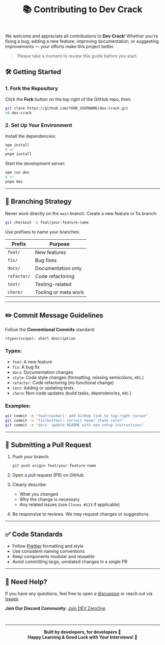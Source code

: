 
<h1 align="center">📚 Contributing to Dev Crack</h1>

<br/>

We welcome and appreciate all contributions to **Dev Crack**! Whether you're fixing a bug, adding a new feature, improving documentation, or suggesting improvements — your efforts make this project better.

>Please take a moment to review this guide before you start.



## 🛠️ Getting Started

### 1. Fork the Repository

Click the **Fork** button on the top right of the GitHub repo, then:

```sh
git clone https://github.com/YOUR_USERNAME/dev-crack.git
cd dev-crack
```

### 2. Set Up Your Environment

Install the dependencies:

```sh
npm install
# or
pnpm install
```

Start the development server:

```sh
npm run dev
# or
pnpm dev
```

---

## 🌿 Branching Strategy

Never work directly on the `main` branch. Create a new feature or fix branch:

```sh
git checkout -b feat/your-feature-name
```

Use prefixes to name your branches:

| Prefix      | Purpose             |
|-------------|---------------------|
| `feat/`     | New features         |
| `fix/`      | Bug fixes            |
| `docs/`     | Documentation only   |
| `refactor/` | Code refactoring     |
| `test/`     | Testing-related      |
| `chore/`    | Tooling or meta work |

---

## ✏️ Commit Message Guidelines

Follow the **Conventional Commits** standard:

```
<type>(scope): short description
```

### Types:

- `feat`: A new feature
- `fix`: A bug fix
- `docs`: Documentation changes
- `style`: Code style changes (formatting, missing semicolons, etc.)
- `refactor`: Code refactoring (no functional change)
- `test`: Adding or updating tests
- `chore`: Non-code updates (build tasks, dependencies, etc.)

### Examples:

```sh
git commit -m "feat(navbar): add GitHub link to top-right corner"
git commit -m "fix(button): correct hover state color"
git commit -m "docs: update README with new setup instructions"
```

---

## 🚀 Submitting a Pull Request

1. Push your branch:

   ```sh
   git push origin feat/your-feature-name
   ```

2. Open a pull request (PR) on GitHub.

3. Clearly describe:
   - What you changed
   - Why the change is necessary
   - Any related issues (use `Closes #123` if applicable)

4. Be responsive to reviews. We may request changes or suggestions.

---

## ✅ Code Standards

- Follow [Prettier](https://prettier.io/) formatting and style
- Use consistent naming conventions
- Keep components modular and reusable
- Avoid committing large, unrelated changes in a single PR

---

## 🙌 Need Help?

If you have any questions, feel free to open a [discussion](https://github.com/abdullahalsuad/dev-crack/discussions) or reach out via [Issues](https://github.com/abdullahalsuad/dev-crack/issues).

**Join Our Discord Community**:  [Join DEV ZeroOne](https://discord.gg/VRPSPcak)



<br/>

---
<p align="center">
  <strong>Built by developers, for developers 💖</strong><br>
  <b>Happy Learning & Good Luck with Your Interviews! 🚀</b>
</p>
